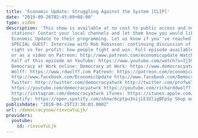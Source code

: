 ```yaml
---
title: 'Economic Update: Struggling Against the System [CLIP]'
date: "2019-09-26T02:45:09+08:00"
type: video
description: 'This show is available at no cost to public access and non-profit community
  stations! Contact your local channels and let them know you would like them to add
  Economic Update to their programming. Let us know if you''ve reached out: info@democracyatwork.info
  SPECIAL GUEST: Interview with Rob Robinson: continuing discussion of water as human
  right vs for profit: how people fight and win. Full episode available free via podcast
  or as a video on Patreon: http://www.patreon.com/economicupdate Watch the first
  half of this episode on YouTube: https://www.youtube.com/watch?v=Ij5968SkifU Follow
  Democracy at Work online: Democracy at Work: https://www.democracyatwork.info Richard
  Wolff: https://www.rdwolff.com Patreon: https://patreon.com/economicupdate Facebook:
  http://www.facebook.com/EconomicUpdate http://www.facebook.com/DemocracyatWrk http://www.facebook.com/RichardDWolff
  Twitter: http://twitter.com/democracyatwrk http://twitter.com/profwolff YouTube:
  https://youtube.com/democracyatwrk https://youtube.com/richarddwolff Instagram:
  http://instagram.com/democracyatwrk iTunes: https://itunes.apple.com/us/podcast/economic-update-with-richard-d-wolff/id1053981528?mt=2
  Spotify: https://open.spotify.com/show/6cptpu3nijLE1UligBFpSy Shop our store: http://bit.ly/2JkxIfy'
publishdate: "2018-04-25T13:30:03.000Z"
url: /democracynow/rixvcwYuLjk/
providers:
  youtube:
    id: rixvcwYuLjk
---
```

